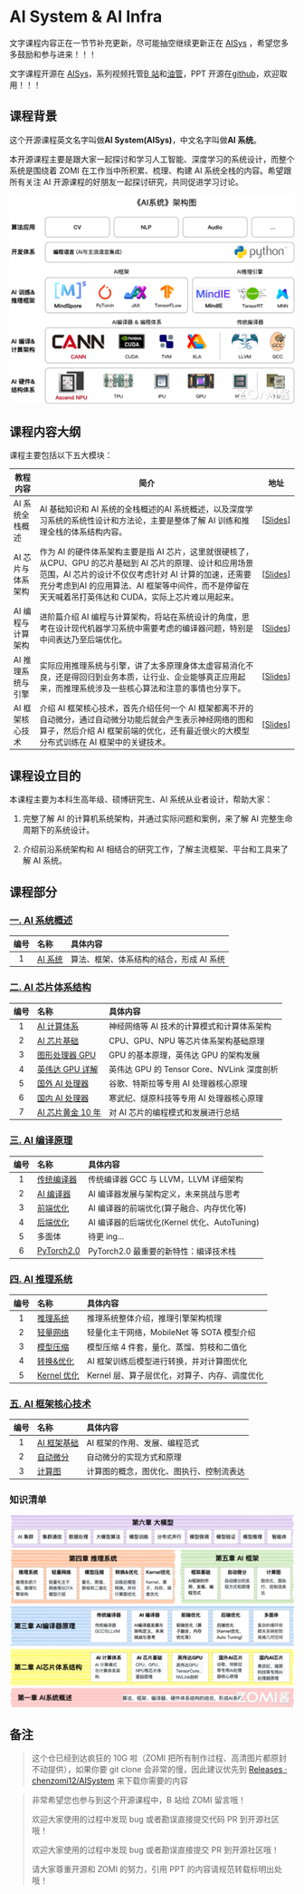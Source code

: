 # AI System & AI Infra

文字课程内容正在一节节补充更新，尽可能抽空继续更新正在 [AISys](https://chenzomi12.github.io/) ，希望您多多鼓励和参与进来！！！

文字课程开源在 [AISys](https://chenzomi12.github.io/)，系列视频托管[B 站](https://space.bilibili.com/517221395)和[油管](https://www.youtube.com/@zomi6222/videos)，PPT 开源在[github](https://github.com/chenzomi12/AISystem)，欢迎取用！！！

## 课程背景

这个开源课程英文名字叫做**AI System(AISys)**，中文名字叫做**AI 系统**。

本开源课程主要是跟大家一起探讨和学习人工智能、深度学习的系统设计，而整个系统是围绕着 ZOMI 在工作当中所积累、梳理、构建 AI 系统全栈的内容。希望跟所有关注 AI 开源课程的好朋友一起探讨研究，共同促进学习讨论。

![AI 系统全栈](images/aisystem.png)

## 课程内容大纲

课程主要包括以下五大模块：

| 教程内容  | 简介   | 地址  |
| ------------------ | ------------------------------------------------------------ | ------------------------------------------------------------ |
| AI 系统全栈概述  | AI 基础知识和 AI 系统的全栈概述的AI 系统概述，以及深度学习系统的系统性设计和方法论，主要是整体了解 AI 训练和推理全栈的体系结构内容。 | [[Slides](./01Introduction/README.md)] |
| AI 芯片与体系架构   | 作为 AI 的硬件体系架构主要是指 AI 芯片，这里就很硬核了，从CPU、GPU 的芯片基础到 AI 芯片的原理、设计和应用场景范围，AI 芯片的设计不仅仅考虑针对 AI 计算的加速，还需要充分考虑到AI 的应用算法、AI 框架等中间件，而不是停留在天天喊着吊打英伟达和 CUDA，实际上芯片难以用起来。 | [[Slides](./02Hardware/README.md)] |
| AI 编程与计算架构  | 进阶篇介绍 AI 编程与计算架构，将站在系统设计的角度，思考在设计现代机器学习系统中需要考虑的编译器问题，特别是中间表达乃至后端优化。 | [[Slides](./03Compiler/README.md)]  |
| AI 推理系统与引擎  | 实际应用推理系统与引擎，讲了太多原理身体太虚容易消化不良，还是得回归到业务本质，让行业、企业能够真正应用起来，而推理系统涉及一些核心算法和注意的事情也分享下。 | [[Slides](./04Inference/README.md)]  |
| AI 框架核心技术  | 介绍 AI 框架核心技术，首先介绍任何一个 AI 框架都离不开的自动微分，通过自动微分功能后就会产生表示神经网络的图和算子，然后介绍 AI 框架前端的优化，还有最近很火的大模型分布式训练在 AI 框架中的关键技术。  | [[Slides](./05Framework/README.md)]  |

## 课程设立目的

本课程主要为本科生高年级、硕博研究生、AI 系统从业者设计，帮助大家：

1. 完整了解 AI 的计算机系统架构，并通过实际问题和案例，来了解 AI 完整生命周期下的系统设计。

2. 介绍前沿系统架构和 AI 相结合的研究工作，了解主流框架、平台和工具来了解 AI 系统。

## 课程部分

### **[一. AI 系统概述](./01Introduction/)**

| 编号  | 名称       | 具体内容      |
|:---:|:----- |:--- |
| 1      | [AI 系统](./01Introduction/) | 算法、框架、体系结构的结合，形成 AI 系统  |

### **[二. AI 芯片体系结构](./02Hardware/)**

| 编号  | 名称       | 具体内容      |
|:---:|:----- |:--- |
| 1      | [AI 计算体系](./02Hardware/01Foundation/) | 神经网络等 AI 技术的计算模式和计算体系架构  |
| 2      | [AI 芯片基础](./02Hardware/02ChipBase/)   | CPU、GPU、NPU 等芯片体系架构基础原理       |
| 3      | [图形处理器 GPU](./02Hardware/03GPUBase/)  | GPU 的基本原理，英伟达 GPU 的架构发展  |
| 4      | [英伟达 GPU 详解](./02Hardware/04NVIDIA/) | 英伟达 GPU 的 Tensor Core、NVLink 深度剖析 |
| 5      | [国外 AI 处理器](./02Hardware/05Abroad/)   | 谷歌、特斯拉等专用 AI 处理器核心原理  |
| 6      | [国内 AI 处理器](./02Hardware/06Domestic/)   | 寒武纪、燧原科技等专用 AI 处理器核心原理  |
| 7      | [AI 芯片黄金 10 年](./02Hardware/07Thought/)   | 对 AI 芯片的编程模式和发展进行总结  |

### **[三. AI 编译原理](./03Compiler/)**

| 编号  | 名称       | 具体内容      |
|:---:|:----- |:--- |
| 1      | [传统编译器](./03Compiler/01Tradition/)    | 传统编译器 GCC 与 LLVM，LLVM 详细架构  |
| 2      | [AI 编译器](./03Compiler/02AICompiler/)  | AI 编译器发展与架构定义，未来挑战与思考   |
| 3      | [前端优化](./03Compiler/03Frontend/)      | AI 编译器的前端优化(算子融合、内存优化等)  |
| 4      | [后端优化](./03Compiler/04Backend/)       | AI 编译器的后端优化(Kernel 优化、AutoTuning) |
| 5      | 多面体      | 待更 ing...      |
| 6      | [PyTorch2.0](./03Compiler/06PyTorch/) | PyTorch2.0 最重要的新特性：编译技术栈  |

### **[四. AI 推理系统](./04Inference/)**

| 编号  | 名称       | 具体内容      |
|:---:|:----- |:--- |
| 1      | [推理系统](./04Inference/01Inference/)  | 推理系统整体介绍，推理引擎架构梳理  |
| 2      | [轻量网络](./04Inference/02Mobilenet/)  | 轻量化主干网络，MobileNet 等 SOTA 模型介绍 |
| 3      | [模型压缩](./04Inference/03Slim/)       | 模型压缩 4 件套，量化、蒸馏、剪枝和二值化       |
| 4      | [转换&优化](./04Inference/04Converter/) | AI 框架训练后模型进行转换，并对计算图优化      |
| 5      | [Kernel 优化](./04Inference/05Kernel/) | Kernel 层、算子层优化，对算子、内存、调度优化  |

### **[五. AI 框架核心技术](./05Framework/)**

| 编号  | 名称       | 具体内容      |
|:---:|:----- |:--- |
| 1   | [AI 框架基础](./05Framework/01Foundation/) | AI 框架的作用、发展、编程范式    |
| 2   | [自动微分](./05Framework/02AutoDiff/)     | 自动微分的实现方式和原理       |
| 3   | [计算图](./05Framework/03DataFlow/)      | 计算图的概念，图优化、图执行、控制流表达  |

### 知识清单

![知识清单](images/knowledge_list.png)

## 备注

> 这个仓已经到达疯狂的 10G 啦（ZOMI 把所有制作过程、高清图片都原封不动提供），如果你要 git clone 会非常的慢，因此建议优先到  [Releases · chenzomi12/AISystem](https://github.com/chenzomi12/AISystem/releases) 来下载你需要的内容

> 非常希望您也参与到这个开源课程中，B 站给 ZOMI 留言哦！
> 
> 欢迎大家使用的过程中发现 bug 或者勘误直接提交代码 PR 到开源社区哦！
>
> 欢迎大家使用的过程中发现 bug 或者勘误直接提交 PR 到开源社区哦！
>
> 请大家尊重开源和 ZOMI 的努力，引用 PPT 的内容请规范转载标明出处哦！